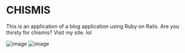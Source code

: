 # CHISMIS

This is an application of a blog application using Ruby on Rails. Are you thirsty for chismis? Visit my site. lol

![image](https://user-images.githubusercontent.com/5262223/132081445-fa74db5d-7737-487a-b196-b5b793a8821d.png)
![image](https://user-images.githubusercontent.com/5262223/132081453-7b50e13a-557e-430b-b2c3-771dd7483566.png)

